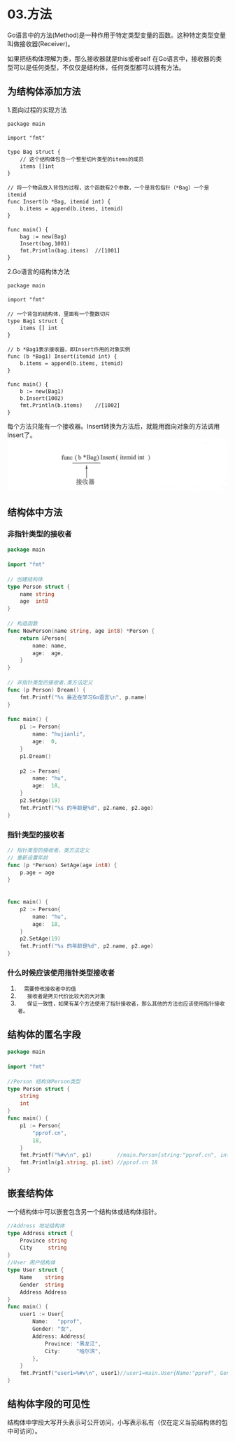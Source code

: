 # 03.方法

Go语言中的方法(Method)是一种作用于特定类型变量的函数。这种特定类型变量叫做接收器(Receiver)。

如果把结构体理解为类，那么接收器就是this或者self
在Go语言中，接收器的类型可以是任何类型，不仅仅是结构体，任何类型都可以拥有方法。

## 为结构体添加方法

1.面向过程的实现方法

``` 
package main

import "fmt"

type Bag struct {
	// 这个结构体包含一个整型切片类型的items的成员
	items []int
}

// 将一个物品放入背包的过程，这个函数有2个参数，一个是背包指针（*Bag）一个是itemid
func Insert(b *Bag, itemid int) {
	b.items = append(b.items, itemid)
}

func main() {
	bag := new(Bag)
	Insert(bag,1001)
	fmt.Println(bag.items)	//[1001]
}

```

2.Go语言的结构体方法

``` 
package main

import "fmt"

// 一个背包的结构体，里面有一个整数切片
type Bag1 struct {
	items [] int
}

// b *Bag1表示接收器，即Insert作用的对象实例
func (b *Bag1) Insert(itemid int) {
	b.items = append(b.items, itemid)
}

func main() {
	b := new(Bag1)
	b.Insert(1002)
	fmt.Println(b.items)	//[1002]
}
```
每个方法只能有一个接收器。Insert转换为方法后，就能用面向对象的方法调用Insert了。
![](../../_static/go_method_jieshouqi.png)







## 结构体中方法

### 非指针类型的接收者



```go
package main

import "fmt"

// 创建结构体
type Person struct {
	name string
	age  int8
}

// 构造函数
func NewPerson(name string, age int8) *Person {
	return &Person{
		name: name,
		age:  age,
	}
}

// 非指针类型的接收者.类方法定义
func (p Person) Dream() {
	fmt.Printf("%s 最近在学习Go语言\n", p.name)
}

func main() {
	p1 := Person{
		name: "hujianli",
		age:  0,
	}
	p1.Dream()

	p2 := Person{
		name: "hu",
		age:  18,
	}
	p2.SetAge(19)
	fmt.Printf("%s 的年龄是%d", p2.name, p2.age)
}

```





### 指针类型的接收者

```go
// 指针类型的接收者，类方法定义
// 重新设置年龄
func (p *Person) SetAge(age int8) {
	p.age = age
}


func main() {
	p2 := Person{
		name: "hu",
		age:  18,
	}
	p2.SetAge(19)
	fmt.Printf("%s 的年龄是%d", p2.name, p2.age)
}
```



### 什么时候应该使用指针类型接收者

1. `  需要修改接收者中的值`
2. `   接收者是拷贝代价比较大的大对象`
3. `   保证一致性，如果有某个方法使用了指针接收者，那么其他的方法也应该使用指针接收者。`





## 结构体的匿名字段

```go
package main

import "fmt"

//Person 结构体Person类型
type Person struct {
	string
	int
}
func main() {
	p1 := Person{
		"pprof.cn",
		18,
	}
	fmt.Printf("%#v\n", p1)        //main.Person{string:"pprof.cn", int:18}
	fmt.Println(p1.string, p1.int) //pprof.cn 18
}
```



 ## 嵌套结构体

一个结构体中可以嵌套包含另一个结构体或结构体指针。

```go
//Address 地址结构体
type Address struct {
    Province string
    City     string
}
//User 用户结构体
type User struct {
    Name    string
    Gender  string
    Address Address
}
func main() {
    user1 := User{
        Name:   "pprof",
        Gender: "女",
        Address: Address{
            Province: "黑龙江",
            City:     "哈尔滨",
        },
    }
    fmt.Printf("user1=%#v\n", user1)//user1=main.User{Name:"pprof", Gender:"女", Address:main.Address{Province:"黑龙江", City:"哈尔滨"}}
}
```

## 结构体字段的可见性

结构体中字段大写开头表示可公开访问，小写表示私有（仅在定义当前结构体的包中可访问）。

